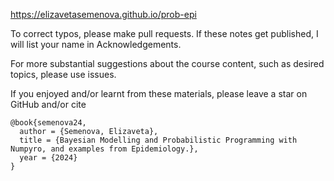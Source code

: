 https://elizavetasemenova.github.io/prob-epi

To correct typos, please make pull requests. If these notes get published, I will list your name in Acknowledgements.

For more substantial suggestions about the course content, such as desired topics, please use issues.

If you enjoyed and/or learnt from these materials, please leave a star on GitHub and/or cite

```
@book{semenova24,
  author = {Semenova, Elizaveta},
  title = {Bayesian Modelling and Probabilistic Programming with Numpyro, and examples from Epidemiology.},
  year = {2024}
}
```

